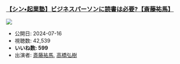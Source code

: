 ### [【シン•起業塾】ビジネスパーソンに読書は必要?【斎藤祐馬】](https://www.youtube.com/watch?v=cGa2IFMwQHc)
[![](https://img.youtube.com/vi/cGa2IFMwQHc/sddefault.jpg)](https://www.youtube.com/watch?v=cGa2IFMwQHc)
-   公開日: 2024-07-16
-   視聴数: 42,539
-   **いいね数: 599**
-   出演者: [斎藤祐馬](/rehacq_fan/people/斎藤祐馬 "wikilink"), [高橋弘樹](/rehacq_fan/people/高橋弘樹 "wikilink")
